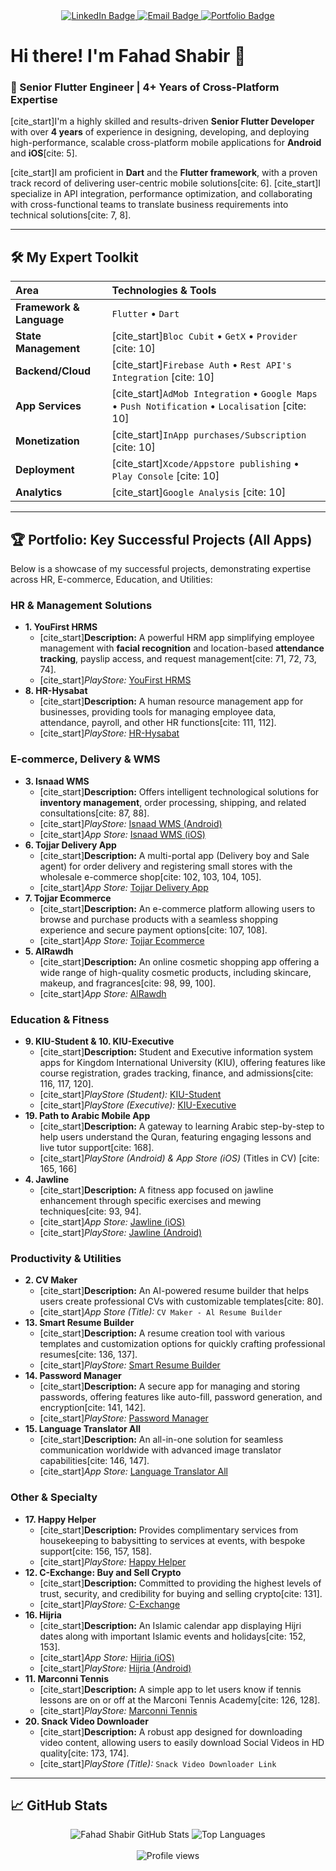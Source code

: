 <div align="center">
  <a href="https://pk.linkedin.com/in/fahad-shabir-943a31221" target="_blank">
    <img src="https://img.shields.io/badge/-LinkedIn-blue?style=for-the-badge&logo=linkedin&logoColor=white" alt="LinkedIn Badge"/>
  </a>
  <a href="mailto:fadiktk000@gmail.com">
    <img src="https://img.shields.io/badge/-Email-D14836?style=for-the-badge&logo=gmail&logoColor=white" alt="Email Badge"/>
  </a>
  <a href="YOUR_WEBSITE_OR_BLOG_URL" target="_blank">
    <img src="https://img.shields.io/badge/-Portfolio-000000?style=for-the-badge&logo=About.me&logoColor=white" alt="Portfolio Badge"/>
  </a>
</div>

# Hi there! I'm Fahad Shabir 👋

### 🚀 Senior Flutter Engineer | 4+ Years of Cross-Platform Expertise

[cite_start]I'm a highly skilled and results-driven **Senior Flutter Developer** with over **4 years** of experience in designing, developing, and deploying high-performance, scalable cross-platform mobile applications for **Android** and **iOS**[cite: 5].

[cite_start]I am proficient in **Dart** and the **Flutter framework**, with a proven track record of delivering user-centric mobile solutions[cite: 6]. [cite_start]I specialize in API integration, performance optimization, and collaborating with cross-functional teams to translate business requirements into technical solutions[cite: 7, 8].

---

## 🛠️ My Expert Toolkit

| Area | Technologies & Tools |
| :--- | :--- |
| **Framework & Language** | `Flutter` • `Dart` |
| **State Management** | [cite_start]`Bloc Cubit` • `GetX` • `Provider` [cite: 10] |
| **Backend/Cloud** | [cite_start]`Firebase Auth` • `Rest API's Integration` [cite: 10] |
| **App Services** | [cite_start]`AdMob Integration` • `Google Maps` • `Push Notification` • `Localisation` [cite: 10] |
| **Monetization** | [cite_start]`InApp purchases/Subscription` [cite: 10] |
| **Deployment** | [cite_start]`Xcode/Appstore publishing` • `Play Console` [cite: 10] |
| **Analytics** | [cite_start]`Google Analysis` [cite: 10] |

---

## 🏆 Portfolio: Key Successful Projects (All Apps)

Below is a showcase of my successful projects, demonstrating expertise across HR, E-commerce, Education, and Utilities:

### **HR & Management Solutions**
* **1. YouFirst HRMS**
    * [cite_start]**Description:** A powerful HRM app simplifying employee management with **facial recognition** and location-based **attendance tracking**, payslip access, and request management[cite: 71, 72, 73, 74].
    * [cite_start]*PlayStore:* [YouFirst HRMS](https://play.google.com/store/apps/details?id=com.jmmtech.hrmemployee.hrm_employee) 
* **8. HR-Hysabat**
    * [cite_start]**Description:** A human resource management app for businesses, providing tools for managing employee data, attendance, payroll, and other HR functions[cite: 111, 112].
    * [cite_start]*PlayStore:* [HR-Hysabat](https://play.google.com/store/apps/details?id=com.jmmtechnologies.hrm&hl=en&gl=US) 

### **E-commerce, Delivery & WMS**
* **3. Isnaad WMS**
    * [cite_start]**Description:** Offers intelligent technological solutions for **inventory management**, order processing, shipping, and related consultations[cite: 87, 88].
    * [cite_start]*PlayStore:* [Isnaad WMS (Android)](https://play.google.com/store/apps/details?id=com.isnaad&hl=en&gl=US) 
    * [cite_start]*App Store:* [Isnaad WMS (iOS)](https://apps.apple.com/pk/app/isnaad/id1638320059) 
* **6. Tojjar Delivery App**
    * [cite_start]**Description:** A multi-portal app (Delivery boy and Sale agent) for order delivery and registering small stores with the wholesale e-commerce shop[cite: 102, 103, 104, 105].
    * [cite_start]*App Store:* [Tojjar Delivery App](https://apps.apple.com/pk/app/tojjar-delivery-application/id6450411233) 
* **7. Tojjar Ecommerce**
    * [cite_start]**Description:** An e-commerce platform allowing users to browse and purchase products with a seamless shopping experience and secure payment options[cite: 107, 108].
    * [cite_start]*App Store:* [Tojjar Ecommerce](https://apps.apple.com/pk/app/tojjar-ecommerce-application/id6450448843) 
* **5. AlRawdh**
    * [cite_start]**Description:** An online cosmetic shopping app offering a wide range of high-quality cosmetic products, including skincare, makeup, and fragrances[cite: 98, 99, 100].
    * [cite_start]*App Store:* [AlRawdh](https://apps.apple.com/pk/app/alrawdh/id6446835257) 

### **Education & Fitness**
* **9. KIU-Student & 10. KIU-Executive**
    * [cite_start]**Description:** Student and Executive information system apps for Kingdom International University (KIU), offering features like course registration, grades tracking, finance, and admissions[cite: 116, 117, 120].
    * [cite_start]*PlayStore (Student):* [KIU-Student](https://play.google.com/store/apps/details?id=com.kiu.sis_student_faculty&hl=en&gl=US) 
    * [cite_start]*PlayStore (Executive):* [KIU-Executive](https://play.google.com/store/apps/details?id=com.jmmtechnologies.kiu_sis_ex_fi_sp&hl=en&gl=US) 
* **19. Path to Arabic Mobile App**
    * [cite_start]**Description:** A gateway to learning Arabic step-by-step to help users understand the Quran, featuring engaging lessons and live tutor support[cite: 168].
    * [cite_start]*PlayStore (Android) & App Store (iOS)* (Titles in CV) [cite: 165, 166]
* **4. Jawline**
    * [cite_start]**Description:** A fitness app focused on jawline enhancement through specific exercises and mewing techniques[cite: 93, 94].
    * [cite_start]*App Store:* [Jawline (iOS)](https://apps.apple.com/pk/app/jawline-face-exercise-mewing/id6478913365) 
    * [cite_start]*PlayStore:* [Jawline (Android)](https://play.google.com/store/apps/details?id=com.jawline.exercise.mewing.jawlineworkout&hl=en&gl=US) 

### **Productivity & Utilities**
* **2. CV Maker**
    * [cite_start]**Description:** An AI-powered resume builder that helps users create professional CVs with customizable templates[cite: 80].
    * [cite_start]*App Store (Title):* `CV Maker - Al Resume Builder` 
* **13. Smart Resume Builder**
    * [cite_start]**Description:** A resume creation tool with various templates and customization options for quickly crafting professional resumes[cite: 136, 137].
    * [cite_start]*PlayStore:* [Smart Resume Builder](https://play.google.com/store/apps/details?id=com.resumebuilder.cvmaker.cvtemplate.resumetemplate&hl=en&gl=US) 
* **14. Password Manager**
    * [cite_start]**Description:** A secure app for managing and storing passwords, offering features like auto-fill, password generation, and encryption[cite: 141, 142].
    * [cite_start]*PlayStore:* [Password Manager](https://play.google.com/store/apps/details?id=com.autopasswordmanager.lastpasswordsaver&hl=en&gl=US) 
* **15. Language Translator All**
    * [cite_start]**Description:** An all-in-one solution for seamless communication worldwide with advanced image translator capabilities[cite: 146, 147].
    * [cite_start]*App Store:* [Language Translator All](https://apps.apple.com/pk/app/language-translator-all/id6503053255) 

### **Other & Specialty**
* **17. Happy Helper**
    * [cite_start]**Description:** Provides complimentary services from housekeeping to babysitting to services at events, with bespoke support[cite: 156, 157, 158].
    * [cite_start]*PlayStore:* [Happy Helper](https://play.google.com/store/apps/details?id=com.happyhelper.app) 
* **12. C-Exchange: Buy and Sell Crypto**
    * [cite_start]**Description:** Committed to providing the highest levels of trust, security, and credibility for buying and selling crypto[cite: 131].
    * [cite_start]*PlayStore:* [C-Exchange](https://play.google.com/store/apps/details?id=com.cexchange.app&hl=en&gl=US) 
* **16. Hijria**
    * [cite_start]**Description:** An Islamic calendar app displaying Hijri dates along with important Islamic events and holidays[cite: 152, 153].
    * [cite_start]*App Store:* [Hijria (iOS)](https://apps.apple.com/pk/app/hijria/id1623978880) 
    * [cite_start]*PlayStore:* [Hijria (Android)](https://play.google.com/store/apps/details?id=com.jmmtechnologies.hijricalendar&hl=en&gl=US) 
* **11. Marconni Tennis**
    * [cite_start]**Description:** A simple app to let users know if tennis lessons are on or off at the Marconi Tennis Academy[cite: 126, 128].
    * [cite_start]*PlayStore:* [Marconni Tennis](https://play.google.com/store/apps/details?id=com.status.tennis&hl=en&gl=US) 
* **20. Snack Video Downloader**
    * [cite_start]**Description:** A robust app designed for downloading video content, allowing users to easily download Social Videos in HD quality[cite: 173, 174].
    * [cite_start]*PlayStore (Title):* `Snack Video Downloader Link` 

---

## 📈 GitHub Stats

<div align="center">
  <img src="GITHUB_STATS_CARD_URL" alt="Fahad Shabir GitHub Stats" />
  <img src="TOP_LANGUAGES_CARD_URL" alt="Top Languages" />
</div>

<br>

<div align="center">
  <img src="https://komarev.com/ghpvc/?username=fahadshabeer&style=for-the-badge&color=blue" alt="Profile views" />
</div>
